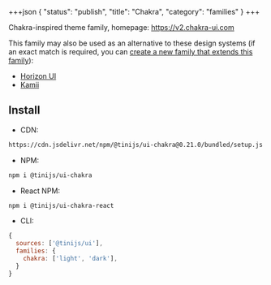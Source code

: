 +++json
{
  "status": "publish",
  "title": "Chakra",
  "category": "families"
}
+++

Chakra-inspired theme family, homepage: <https://v2.chakra-ui.com>

This family may also be used as an alternative to these design systems (if an exact match is required, you can [create a new family that extends this family](/ui/folder-structure)):
- [Horizon UI](https://horizon-ui.com/documentation/docs/introduction)
- [Kamii](https://designsystem.raksul.com/731d8c745/p/28c69a-styles)

## Install

- CDN:

```txt
https://cdn.jsdelivr.net/npm/@tinijs/ui-chakra@0.21.0/bundled/setup.js
```

- NPM:

```bash
npm i @tinijs/ui-chakra
```

- React NPM:

```bash
npm i @tinijs/ui-chakra-react
```

- CLI:

```js
{
  sources: ['@tinijs/ui'],
  families: {
    chakra: ['light', 'dark'],
  }
}
```
